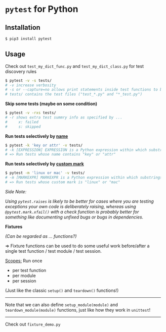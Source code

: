 # `pytest` for Python

## Installation

```bash
$ pip3 install pytest
```

## Usage

Check out `test_my_dict_func.py` and `test_my_dict_class.py` for test discovery rules

```bash
$ pytest -v -s tests/
# -v increase verbosity
# -s or --capture=no allows print statements inside test functions to be printed to terminal
# tests/ contains the test files ("test_*.py" and "*_test.py")
```

**Skip some tests (maybe on some condition)**

```bash
$ pytest -v -rxs tests/
# -r shows extra test summry info as specified by ...
#     x: failed
#     s: skipped
```

**Run tests selectively by <u>name</u>**

```bash
$ pytest -k 'key or attr' -v tests/
# -k [EXPRESSION] EXPRESSION is a Python expression within which substrings are used to be checked against the test names
# => Run tests whose name contains "key" or "attr"
```

**Run tests selectively by <u>custom mark</u>**

```bash
$ pytest -m 'linux or mac' -v tests/
# -m [MARKEXPR] MARKEXPR is a Python expression within which substrings are used to be checked against the custom marks of the tests
# => Run tests whose custom mark is "linux" or "mac"
```

*Side Note:*

*Using `pytest.raises` is likely to be better for cases where you are testing exceptions your own code is deliberately raising, whereas using `@pytest.mark.xfail()` with a check function is probably better for something like documenting unfixed bugs or bugs in dependencies.*

**Fixtures**

*(Can be regarded as … functions?)*

=> Fixture functions can be used to do some useful work before/after a single test function / test module / test session.

<u>Scopes:</u> Run once

* per test function
* per module
* per session

(Just like the classic `setup()` and `teardown()` functions!)

***

Note that we can also define `setup_module(module)` and `teardown_module(module)` functions, just like how they work in `unittest`!

***

Check out `fixture_demo.py`


